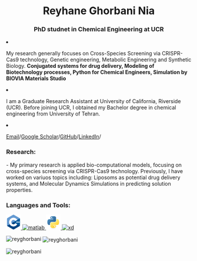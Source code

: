<h1 align="center">Reyhane Ghorbani Nia</h1>
<h3 align="center"> PhD studnet in Chemical Engineering at UCR </h3>
<src="https://images.immediate.co.uk/production/volatile/sites/4/2019/12/GettyImages-543487956-edit-57a87fb.jpg?quality=90&resize=460,306".
<p
- I am a second-year PhD student in Chemical Engineering at University of California, Riverside, where I have the privilege of being supervised by Professor [Ian Wheeldon](https://scholar.google.com/citations?user=[https://scholar.google.com/citations?hl=en&user=ADvvggYAAAAJ&view_op=list_works&sortby=pubdate]).My research is further enhanced by significant collaborations with Professor [Stefano Lonardi](https://scholar.google.com/citations?user=[https://scholar.google.com/citations?hl=en&user=T1tFq2MAAAAJ&view_op=list_works&sortby=pubdate]) at University of California, Riverside.

- My research generally focuses on Cross-Species Screening via CRISPR-Cas9 technology, Genetic engineering, Metabolic Engineering and Synthetic Biology. 
**Conjugated systems for drug delivery, Modeling of Biotechnology processes, Python for Chemical Engineers, Simulation by BIOVIA Materials Studio**

- I am a Graduate Research Assistant at University of California, Riverside (UCR). Before joining UCR, I obtained my Bachelor degree in chemical engineering from University of Tehran.
  
- [Email](mailto:reyhane.ghorbani99@gmail.com)/[Google Scholar](https://scholar.google.com/citations?hl=en&user=M4qM9-YAAAAJ)/[GitHub](https://github.com/reyghorbani)/[LinkedIn](https://www.linkedin.com/in/reyhane-ghorbani-75a673286/?trk=people-guest_people_search-card)/


<h3 align="left">Research:</h3>
- My primary research is applied bio-computational models, focusing on cross-species screening via CRISPR-Cas9 technology. Previously, I have worked on variuos topics including: Liposoms as potential drug delivery systems, and Molecular Dynamics Simulations in predicting solution properties. 

<h3 align="left">Languages and Tools:</h3>
<p align="left"> <a href="https://www.w3schools.com/cpp/" target="_blank" rel="noreferrer"> <img src="https://raw.githubusercontent.com/devicons/devicon/master/icons/cplusplus/cplusplus-original.svg" alt="cplusplus" width="40" height="40"/> </a> <a href="https://www.mathworks.com/" target="_blank" rel="noreferrer"> <img src="https://upload.wikimedia.org/wikipedia/commons/2/21/Matlab_Logo.png" alt="matlab" width="40" height="40"/> </a> <a href="https://www.python.org" target="_blank" rel="noreferrer"> <img src="https://raw.githubusercontent.com/devicons/devicon/master/icons/python/python-original.svg" alt="python" width="40" height="40"/> </a> <a href="https://www.adobe.com/products/xd.html" target="_blank" rel="noreferrer"> <img src="https://cdn.worldvectorlogo.com/logos/adobe-xd.svg" alt="xd" width="40" height="40"/> </a> </p>

<p><img align="left" src="https://github-readme-stats.vercel.app/api/top-langs?username=reyghorbani&show_icons=true&locale=en&layout=compact" alt="reyghorbani" /></p>

<p>&nbsp;<img align="center" src="https://github-readme-stats.vercel.app/api?username=reyghorbani&show_icons=true&locale=en" alt="reyghorbani" /></p>

<p><img align="center" src="https://github-readme-streak-stats.herokuapp.com/?user=reyghorbani&" alt="reyghorbani" /></p>
